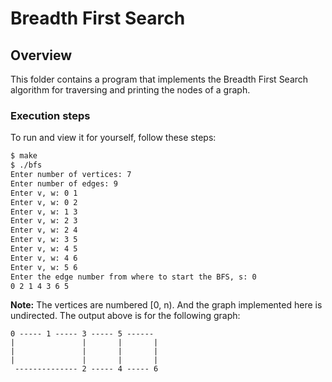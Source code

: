 # Breadth First Search

## Overview

This folder contains a program that implements the Breadth First Search
algorithm for traversing and printing the nodes of a graph.

### Execution steps

To run and view it for yourself, follow these steps:

```bash
$ make
$ ./bfs
Enter number of vertices: 7
Enter number of edges: 9
Enter v, w: 0 1
Enter v, w: 0 2
Enter v, w: 1 3
Enter v, w: 2 3
Enter v, w: 2 4
Enter v, w: 3 5
Enter v, w: 4 5
Enter v, w: 4 6
Enter v, w: 5 6
Enter the edge number from where to start the BFS, s: 0
0 2 1 4 3 6 5
```

**Note:** The vertices are numbered [0, n). And the graph implemented here is
undirected. The output above is for the following graph:

    0 ----- 1 ----- 3 ----- 5 ------
    |               |       |       |
    |               |       |       |
    |               |       |       |
     -------------- 2 ----- 4 ----- 6
